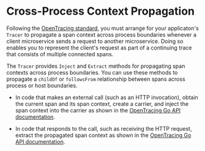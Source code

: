 # Cross-Process Context Propagation

Following the [OpenTracing standard](https://opentracing.io/docs/overview/inject-extract/),
you must arrange for your applicaton's `Tracer` to propagate a span context across process boundaries
whenever a client microservice sends a request to another microservice.
Doing so enables you to represent the client's request as part of a continuing trace that consists of multiple connected spans.

The `Tracer` provides `Inject` and `Extract` methods for propagating span contexts across process boundaries.
You can use these methods to propagate a `childOf` or `followsFrom` relationship between spans
across process or host boundaries.

* In code that makes an external call (such as an HTTP invocation), obtain the current span and its span context,
create a carrier, and inject the span context into the carrier as shown in the [OpenTracing Go API documentation](https://github.com/opentracing/opentracing-go#serializing-to-the-wire).

* In code that responds to the call, such as receiving the HTTP request, extract the propagated span context as shown in the [OpenTracing Go API documentation](https://github.com/opentracing/opentracing-go#deserializing-from-the-wire).
